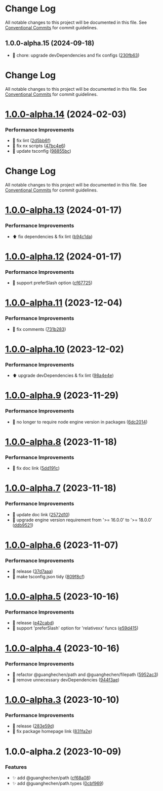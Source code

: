 # Change Log

All notable changes to this project will be documented in this file. See
[Conventional Commits](https://conventionalcommits.org) for commit guidelines.

## 1.0.0-alpha.15 (2024-09-18)

- :wrench: chore: upgrade devDependencies and fix configs
  ([230fb63](https://github.com/guanghechen/sora/commit/230fb63))

# Change Log

All notable changes to this project will be documented in this file. See
[Conventional Commits](https://conventionalcommits.org) for commit guidelines.

# [1.0.0-alpha.14](https://github.com/guanghechen/sora/compare/@guanghechen/path.types@1.0.0-alpha.13...@guanghechen/path.types@1.0.0-alpha.14) (2024-02-03)

### Performance Improvements

- 💄 fix lint
  ([2d5bb6f](https://github.com/guanghechen/sora/commit/2d5bb6f03d0312a42c1117d95181df8b69de827a))
- 🔧 fix nx scripts
  ([47bc4e6](https://github.com/guanghechen/sora/commit/47bc4e66df825cb37127219bccf60dc81d6a9b48))
- 🔧 update tsconfig
  ([98855bc](https://github.com/guanghechen/sora/commit/98855bcc245d98c61217c5bafc6a1b2506b7824d))

# Change Log

All notable changes to this project will be documented in this file. See
[Conventional Commits](https://conventionalcommits.org) for commit guidelines.

# [1.0.0-alpha.13](https://github.com/guanghechen/sora/compare/@guanghechen/path.types@1.0.0-alpha.12...@guanghechen/path.types@1.0.0-alpha.13) (2024-01-17)

### Performance Improvements

- ⬆️ fix dependencies & fix lint
  ([b94c1da](https://github.com/guanghechen/sora/commit/b94c1dab2352201f11022e7aa5820c9da149cbb7))

# [1.0.0-alpha.12](https://github.com/guanghechen/sora/compare/@guanghechen/path.types@1.0.0-alpha.11...@guanghechen/path.types@1.0.0-alpha.12) (2024-01-17)

### Performance Improvements

- 🎨 support preferSlash option
  ([cf67725](https://github.com/guanghechen/sora/commit/cf67725983902912d31033bdd652ea8dbb36dd3b))

# [1.0.0-alpha.11](https://github.com/guanghechen/sora/compare/@guanghechen/path.types@1.0.0-alpha.10...@guanghechen/path.types@1.0.0-alpha.11) (2023-12-04)

### Performance Improvements

- 🎨 fix comments
  ([731b283](https://github.com/guanghechen/sora/commit/731b283fd0bf7b9d774f2d656417998ee6877751))

# [1.0.0-alpha.10](https://github.com/guanghechen/sora/compare/@guanghechen/path.types@1.0.0-alpha.9...@guanghechen/path.types@1.0.0-alpha.10) (2023-12-02)

### Performance Improvements

- ⬆️ upgrade devDependencies & fix lint
  ([98a4e4e](https://github.com/guanghechen/sora/commit/98a4e4e9309805f19a606bc7cc599774d5642f1b))

# [1.0.0-alpha.9](https://github.com/guanghechen/sora/compare/@guanghechen/path.types@1.0.0-alpha.8...@guanghechen/path.types@1.0.0-alpha.9) (2023-11-29)

### Performance Improvements

- 🔧 no longer to require node engine version in packages
  ([6dc2014](https://github.com/guanghechen/sora/commit/6dc2014122dd44bcadc893e2ee98697265e7d61e))

# [1.0.0-alpha.8](https://github.com/guanghechen/sora/compare/@guanghechen/path.types@1.0.0-alpha.7...@guanghechen/path.types@1.0.0-alpha.8) (2023-11-18)

### Performance Improvements

- 📝 fix doc link
  ([5dd191c](https://github.com/guanghechen/sora/commit/5dd191c935c0b44fa713f283786dfe69608b22ed))

# [1.0.0-alpha.7](https://github.com/guanghechen/sora/compare/@guanghechen/path.types@1.0.0-alpha.6...@guanghechen/path.types@1.0.0-alpha.7) (2023-11-18)

### Performance Improvements

- 🔧 update doc link
  ([2572d10](https://github.com/guanghechen/sora/commit/2572d10b061d07dff282e6084685db26f48890a0))
- 🔧 upgrade engine version requirement from '>= 16.0.0' to '>= 18.0.0'
  ([ddb9521](https://github.com/guanghechen/sora/commit/ddb9521b529b2ca838554794339b9e27ac80b8aa))

# [1.0.0-alpha.6](https://github.com/guanghechen/sora/compare/@guanghechen/path.types@1.0.0-alpha.5...@guanghechen/path.types@1.0.0-alpha.6) (2023-11-07)

### Performance Improvements

- :bookmark: release
  ([37d7aaa](https://github.com/guanghechen/sora/commit/37d7aaa6820c1e1b12c2409e0d615fe5c2bd33b6))
- 🔧 make tsconfig.json tidy
  ([809f8cf](https://github.com/guanghechen/sora/commit/809f8cf6b18da2d8fbba1566a5f4a783b52683da))

# [1.0.0-alpha.5](https://github.com/guanghechen/sora/compare/@guanghechen/path.types@1.0.0-alpha.4...@guanghechen/path.types@1.0.0-alpha.5) (2023-10-16)

### Performance Improvements

- :bookmark: release
  ([e42cabd](https://github.com/guanghechen/sora/commit/e42cabded60b75856018c6f216d08b3d830a29b2))
- 🎨 support 'preferSlash' option for 'relativexx' funcs
  ([e59d415](https://github.com/guanghechen/sora/commit/e59d415df8272f6a5b8afed1f57152e4b44c89b8))

# [1.0.0-alpha.4](https://github.com/guanghechen/sora/compare/@guanghechen/path.types@1.0.0-alpha.3...@guanghechen/path.types@1.0.0-alpha.4) (2023-10-16)

### Performance Improvements

- :art: refactor @guanghechen/path and @guanghechen/filepath
  ([5952ac3](https://github.com/guanghechen/sora/commit/5952ac39fee92e807e3cccc8e4b4dfa1aba1fa34))
- 🔧 remove unnecessary devDependencies
  ([944f3ae](https://github.com/guanghechen/sora/commit/944f3aee64e68ce52ca30237c7d0240a82c9c58f))

# [1.0.0-alpha.3](https://github.com/guanghechen/sora/compare/@guanghechen/path.types@1.0.0-alpha.2...@guanghechen/path.types@1.0.0-alpha.3) (2023-10-10)

### Performance Improvements

- :bookmark: release
  ([283e59d](https://github.com/guanghechen/sora/commit/283e59d85998ff630abddc0224f6dd2bf9546ca2))
- 🔧 fix package homepage link
  ([831fa2e](https://github.com/guanghechen/sora/commit/831fa2e9bc9ab2d4eb6795d82e6fa7f9a20d1046))

# 1.0.0-alpha.2 (2023-10-09)

### Features

- ✨ add @guanghechen/path
  ([cf68a08](https://github.com/guanghechen/sora/commit/cf68a08d661896d642254c58a5377b0556452cde))
- ✨ add @guanghechen/path.types
  ([0cbf969](https://github.com/guanghechen/sora/commit/0cbf969f481a3ba066af66fda72ec8834aa18c52))
